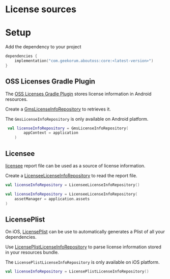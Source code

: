 License sources
===============

Setup
=====

Add the dependency to your project

```kotlin title="build.gradle.kts"
dependencies {
    implementation("com.geekorum.aboutoss:core:<latest-version>")
}
```

OSS Licenses Gradle Plugin
--------------------------

The [OSS Licenses Gradle Plugin](https://github.com/google/play-services-plugins/tree/main/oss-licenses-plugin) stores license information in Android resources.

Create a [GmsLicenseInfoRepository](api/core/com.geekorum.aboutoss.core.gms/-gms-license-info-repository/index.html) to retrieves it.

The `GmsLicenseInfoRepository` is only available on Android platform.

```kotlin
 val licenseInfoRepository = GmsLicenseInfoRepository(
        appContext = application
    )
```


Licensee
--------

[licensee](https://github.com/cashapp/licensee) report file can be used as a source of license information.

Create a [LicenseeLicenseInfoRepository](api/core/com.geekorum.aboutoss.core.licensee/-licensee-license-info-repository/index.html) to read the report file.


```kotlin title="on iOS and Desktop"
val licenseInfoRepository = LicenseeLicenseInfoRepository()
```

```kotlin title="on Android"
val licenseInfoRepository = LicenseeLicenseInfoRepository(
    assetManager = application.assets
)
```

LicensePlist
------------

On iOS, [LicensePlist](https://github.com/mono0926/LicensePlist) can be use to automatically generates a Plist of all your dependencies.

Use [LicensePlistLicenseInfoRepository](api/core/com.geekorum.aboutoss.core.licenseplist/-license-plist-license-info-repository/index.html)
to parse license information stored in your resources bundle.

The `LicensePlistLicenseInfoRepository` is only available on iOS platform.

```kotlin
val licenseInfoRepository = LicensePlistLicenseInfoRepository()
```

